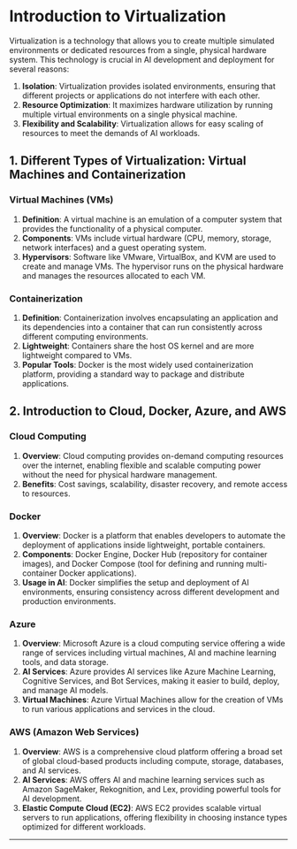 # Introduction to Virtualization

Virtualization is a technology that allows you to create multiple simulated environments or dedicated resources from a single, physical hardware system. This technology is crucial in AI development and deployment for several reasons:

1. **Isolation**: Virtualization provides isolated environments, ensuring that different projects or applications do not interfere with each other.
2. **Resource Optimization**: It maximizes hardware utilization by running multiple virtual environments on a single physical machine.
3. **Flexibility and Scalability**: Virtualization allows for easy scaling of resources to meet the demands of AI workloads.

## 1. Different Types of Virtualization: Virtual Machines and Containerization

### Virtual Machines (VMs)

1. **Definition**: A virtual machine is an emulation of a computer system that provides the functionality of a physical computer.
2. **Components**: VMs include virtual hardware (CPU, memory, storage, network interfaces) and a guest operating system.
3. **Hypervisors**: Software like VMware, VirtualBox, and KVM are used to create and manage VMs. The hypervisor runs on the physical hardware and manages the resources allocated to each VM.

### Containerization

1. **Definition**: Containerization involves encapsulating an application and its dependencies into a container that can run consistently across different computing environments.
2. **Lightweight**: Containers share the host OS kernel and are more lightweight compared to VMs.
3. **Popular Tools**: Docker is the most widely used containerization platform, providing a standard way to package and distribute applications.

## 2. Introduction to Cloud, Docker, Azure, and AWS

### Cloud Computing

1. **Overview**: Cloud computing provides on-demand computing resources over the internet, enabling flexible and scalable computing power without the need for physical hardware management.
2. **Benefits**: Cost savings, scalability, disaster recovery, and remote access to resources.

### Docker

1. **Overview**: Docker is a platform that enables developers to automate the deployment of applications inside lightweight, portable containers.
2. **Components**: Docker Engine, Docker Hub (repository for container images), and Docker Compose (tool for defining and running multi-container Docker applications).
3. **Usage in AI**: Docker simplifies the setup and deployment of AI environments, ensuring consistency across different development and production environments.

### Azure

1. **Overview**: Microsoft Azure is a cloud computing service offering a wide range of services including virtual machines, AI and machine learning tools, and data storage.
2. **AI Services**: Azure provides AI services like Azure Machine Learning, Cognitive Services, and Bot Services, making it easier to build, deploy, and manage AI models.
3. **Virtual Machines**: Azure Virtual Machines allow for the creation of VMs to run various applications and services in the cloud.

### AWS (Amazon Web Services)

1. **Overview**: AWS is a comprehensive cloud platform offering a broad set of global cloud-based products including compute, storage, databases, and AI services.
2. **AI Services**: AWS offers AI and machine learning services such as Amazon SageMaker, Rekognition, and Lex, providing powerful tools for AI development.
3. **Elastic Compute Cloud (EC2)**: AWS EC2 provides scalable virtual servers to run applications, offering flexibility in choosing instance types optimized for different workloads.

---
